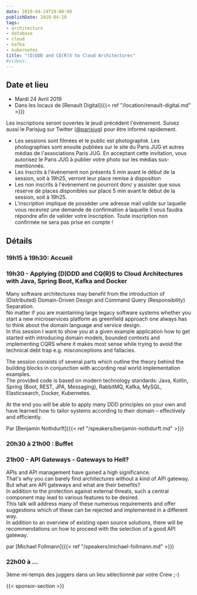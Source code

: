 ```yaml
---
date: 2019-04-24T19:00:00
publishDate: 2019-04-18
tags:
- architecture
- database
- cloud
- kafka
- kubernetes
title: "(D)DDD and CQ(R)S to Cloud Architectures"
#videos:
---
```


## Date et lieu

- Mardi 24 Avril 2019
- Dans les locaux de [Renault Digital]({{< ref "/location/renault-digital.md" >}})

Les inscriptions seront ouvertes le jeudi précédent l'évènement. Suivez aussi le Parisjug sur Twitter ([@parisjug](https://twitter.com/parisjug)) pour être informé rapidement.
- Les sessions sont filmées et le public est photographié. Les photographies sont ensuite publiées sur le site du Paris JUG et autres médias de l'associations Paris JUG. En acceptant cette invitation, vous autorisez le Paris JUG à publier votre photo sur les médias sus-mentionnés.
- Les inscrits à l'évènement non présents 5 min avant le début de la session, soit à 19h25, verront leur place remise à disposition
- Les non inscrits à l'évènement ne pourront donc y assister que sous réserve de places disponibles sur place 5 min avant le début de la session, soit à 19h25.
- L’inscription implique de posséder une adresse mail valide sur laquelle vous recevrez une demande de confirmation à laquelle il vous faudra répondre afin de valider votre inscription. Toute inscription non confirmée ne sera pas prise en compte !

## Détails

### 19h15 à 19h30: Accueil

### 19h30 - Applying (D)DDD and CQ(R)S to Cloud Architectures with Java, Spring Boot, Kafka and Docker

Many software architectures may benefit from the introduction of (Distributed) Domain-Driven Design and Command Query (Responsibility) Separation.  
No matter if you are maintaining large legacy software systems whether you start a new microservices platform as greenfield approach one always has to think about the domain language and service design.  
In this session I want to show you at a given example application how to get started with introducing domain models, bounded contexts and implementing CQRS where it makes most sense while trying to avoid the technical debt trap e.g. misconceptions and fallacies.

The session consists of several parts which outline the theory behind the building blocks in conjunction with according real world implementation examples.  
The provided code is based on modern technology standards: Java, Kotlin, Spring (Boot, REST, JPA, Messaging), RabbitMQ, Kafka, MySQL, Elasticsearch, Docker, Kubernetes.

At the end you will be able to apply many DDD principles on your own and have learned how to tailor systems according to their domain – effectively and efficiently.

Par [Benjamin Nothdurft]({{< ref "/speakers/benjamin-nothdurft.md" >}})

### 20h30 à 21h00 : Buffet

### 21h00 - API Gateways - Gateways to Hell?

APIs and API management have gained a high significance.  
That's why you can barely find architectures without a kind of API gateway.  
But what are API gateways and what are their benefits?  
In addition to the protection against external threats, such a central component may lead to various features to be desired.  
This talk will address many of these numerous requirements and offer suggestions which of these can be rejected and implemented in a different way.  
In addition to an overview of existing open source solutions, there will be recommendations on how to proceed with the selection of a good API gateway.

par [Michael Follmann]({{< ref "/speakers/michael-follmann.md" >}})

### 22h00 à ...

3ème mi-temps des juggers dans un lieu sélectionné par votre Crew ;-)

{{< sponsor-section >}}
